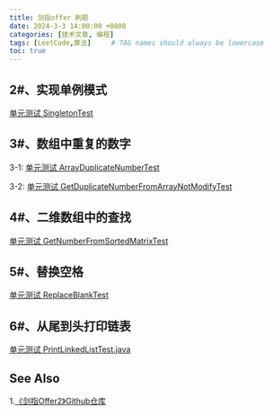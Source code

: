 ```yaml
---
title: 剑指offer 刷题
date: 2024-3-3 14:00:00 +0800
categories: [技术文章, 编程]
tags: [LeetCode,算法]     # TAG names should always be lowercase
toc: true
---
```


## 2#、实现单例模式

[单元测试 SingletonTest](https://github.com/PengLuo22/spring-boot-integration-lab/blob/main/spring-boot-integration-parent/basic-ability/design-pattern/src/test/java/com/locke/designpattern/singleton/SingletonTest.java)

## 3#、数组中重复的数字

3-1: [单元测试 ArrayDuplicateNumberTest](https://github.com/PengLuo22/spring-boot-integration-lab/blob/main/spring-boot-integration-parent/basic-ability/algorithm/src/test/java/com/locke/algorithm/ArrayDuplicateNumberTest.java)

3-2: [单元测试 GetDuplicateNumberFromArrayNotModifyTest](https://github.com/PengLuo22/spring-boot-integration-lab/blob/main/spring-boot-integration-parent/basic-ability/algorithm/src/test/java/com/locke/algorithm/GetDuplicateNumberFromArrayNotModifyTest.java)

## 4#、二维数组中的查找

[单元测试 GetNumberFromSortedMatrixTest](https://github.com/PengLuo22/spring-boot-integration-lab/blob/main/spring-boot-integration-parent/basic-ability/algorithm/src/test/java/com/locke/algorithm/GetNumberFromSortedMatrixTest.java)

## 5#、替换空格

[单元测试 ReplaceBlankTest](https://github.com/PengLuo22/spring-boot-integration-lab/blob/main/spring-boot-integration-parent/basic-ability/algorithm/src/test/java/com/locke/algorithm/ReplaceBlankTest.java)


## 6#、从尾到头打印链表

[单元测试 PrintLinkedListTest.java](https://github.com/PengLuo22/spring-boot-integration-lab/blob/main/spring-boot-integration-parent/basic-ability/algorithm/src/test/java/com/locke/algorithm/PrintLinkedListTest.java)



## See Also
1.[《剑指Offer2》Github仓库](https://github.com/zhedahht/CodingInterviewChinese2)

